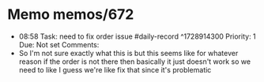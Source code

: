 # Memo memos/672
- 08:58 Task: need to fix order issue #daily-record ^1728914300
Priority: 1
Due: Not set
Comments:
- So I'm not sure exactly what this is but this seems like for whatever reason if the order is not there then basically it just doesn't work so we need to like I guess we're like fix that since it's problematic